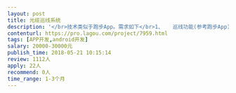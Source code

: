 ```yaml
---                
layout: post       
title: 光缆巡线系统           
description: '</br>技术类似于跑步App。需求如下</br>1、	巡线功能(参考跑步App)：开始巡线、暂停巡线、恢复巡线、结束巡线。巡线过程中，显示地图、当前位置、运动轨迹、巡线时间、平均速度、距离等信息。巡线轨迹保存到服务器（可能使用百度鹰眼）。巡线过程中可以拍照上传。如果开始巡线、结束巡线不在指定的位置，则需要拍照说明。开始巡线时，可以选择线路属于哪个大区、哪个维护区、哪个段落。</br>2、	外勤功能：开始外勤、结束外勤。记录开始外勤时间点/位置、结束外勤时间点/位置。如果开始外勤、结束外勤不在指定位置，则需要拍照上传。</br>3、	位置点采集功能：采集一个位置点的经纬度，添加备注上传到系统。</br>4、	实现内存驻留，系统进入后台后，还可以跟踪员工整体轨迹，可以远程控制轨迹上报时间间隔。</br>5、	以上功能需要合并到现有系统中，现有系统占用内存比较多，需要做到使用巡线的时候，单独只开巡线模块，其他模块不占用内存。要尽量减少系统耗电。</br>'     
contenturl: https://pro.lagou.com/project/7959.html      
tags: [APP开发,android开发]            
salary: 20000-30000元          
publish_time: 2018-05-21 10:15:14         
review: 1112人                   
apply: 22人                   
recommend: 0人                   
time_range: 1-3个月              
---                 
```

